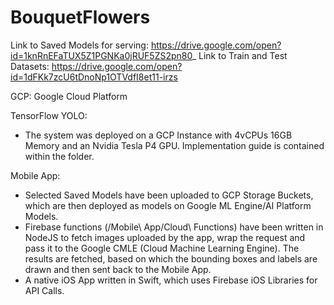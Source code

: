 # BouquetFlowers
Link to Saved Models for serving: https://drive.google.com/open?id=1knRnEFaTUX5Z1PGNKa0jRUF5ZS2pn80_
Link to Train and Test Datasets: https://drive.google.com/open?id=1dFKk7zcU6tDnoNp1OTVdfI8et11-irzs

GCP: Google Cloud Platform

TensorFlow YOLO:
- The system was deployed on a GCP Instance with 4vCPUs 16GB Memory and an Nvidia Tesla P4 GPU. Implementation guide is contained within the folder. 

Mobile App:
 - Selected Saved Models have been uploaded to GCP Storage Buckets, which are then deployed as models on Google ML Engine/AI    Platform Models. 
 - Firebase functions (/Mobile\ App/Cloud\ Functions) have been written in NodeJS to fetch images uploaded by the app, wrap the request and pass it to the Google CMLE (Cloud Machine Learning Engine). The results are fetched, based on which the bounding boxes and labels are drawn and then sent back to the Mobile App.
 - A native iOS App written in Swift, which uses Firebase iOS Libraries for API Calls. 
